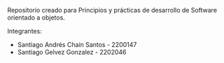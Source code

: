 Repositorio creado para Principios y prácticas de desarrollo de Software orientado a objetos.

Integrantes:
- Santiago Andrés Chaín Santos - 2200147
- Santiago Gelvez Gonzalez - 2202046
